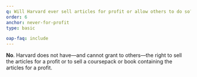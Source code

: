 ```yaml
---
q: Will Harvard ever sell articles for profit or allow others to do so?
order: 6
anchor: never-for-profit
type: basic

oap-faq: include
---
```

__No__.  Harvard does not have—and cannot grant to others—the right to sell the articles for a profit or to sell a coursepack or book containing the articles for a profit. 
